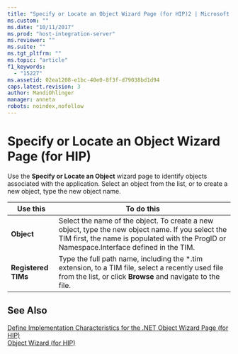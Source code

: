 ```yaml
---
title: "Specify or Locate an Object Wizard Page (for HIP)2 | Microsoft Docs"
ms.custom: ""
ms.date: "10/11/2017"
ms.prod: "host-integration-server"
ms.reviewer: ""
ms.suite: ""
ms.tgt_pltfrm: ""
ms.topic: "article"
f1_keywords: 
  - "15227"
ms.assetid: 02ea1208-e1bc-40e0-8f3f-d79038bd1d94
caps.latest.revision: 3
author: MandiOhlinger
manager: anneta
robots: noindex,nofollow
---
```

# Specify or Locate an Object Wizard Page (for HIP)
Use the **Specify or Locate an Object** wizard page to identify objects associated with the application. Select an object from the list, or to create a new object, type the new object name.  
  
|Use this|To do this|  
|--------------|----------------|  
|**Object**|Select the name of the object. To create a new object, type the new object name. If you select the TIM first, the name is populated with the ProgID or Namespace.Interface defined in the TIM.|  
|**Registered TIMs**|Type the full path name, including the \*.tim extension, to a TIM file, select a recently used file from the list, or click **Browse** and navigate to the file.|  
  
## See Also  
 [Define Implementation Characteristics for the .NET Object Wizard Page (for HIP)](../core/define-implementation-characteristics-for-the-net-object-wizard-page-for-hip.md)   
 [Object Wizard (for HIP)](../core/object-wizard-for-hip.md)